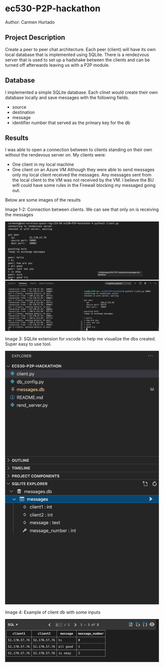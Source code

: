 # ec530-P2P-hackathon

Author: Carmen Hurtado 

## Project Description
Create a peer to peer chat architecture. Each peer (client) will have its own local database that is implemented using SQLite. 
There is a rendezvous server that is used to set up a hadshake between the clients and can be turned off afterwards leaving us with a P2P module. 

## Database
I implemented a simple SQLite database. Each clinet would create their own database locally and save messages with the following fields.
- source
- destination
- message
- identifier number that served as the primary key for the db
## Results
I was able to open a connection between to clients standing on their own without the rendevous server on. My clients were:
- One client in my local machine
- One client on an Azure VM
Although they were able to send messages only my local client received the messages. Any messages sent from the local client to the VM was not received by the VM. I believe the BU wifi could have some rules in the Firewall blocking my messaged going out. 

Below are some images of the results

Image 1-2: Connection between clients. We can see that only on is receiving the messages

![Connection Client 1](/images/client1.png)
![Connection Client 2](/images/client2.png)

Image 3: SQLite extension for vscode to help me visualize the dbs created. Super easy to use tool. 

![SQLite extension](/images/extension.png)

Image 4: Example of client db with some inputs

![Visual DB table](/images/visual-db.png)